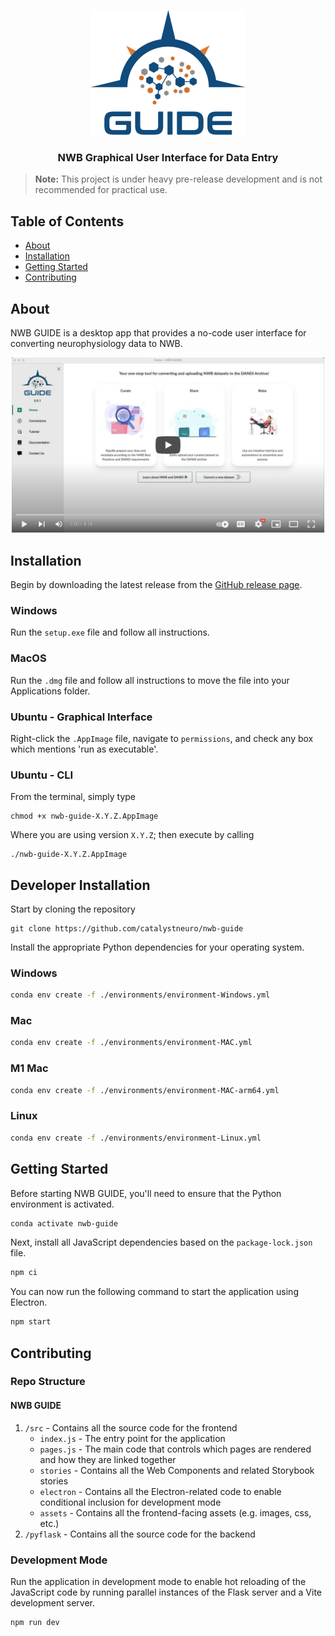<p align="center">
  <img src="src/renderer/assets/img/logo-guide-draft-transparent-tight.png" width="250" alt="NeuroConv logo"/>
  <h3 align="center">NWB Graphical User Interface for Data Entry</h3>
</p>

> **Note:** This project is under heavy pre-release development and is not recommended for practical use.

<!-- TABLE OF CONTENTS -->

## Table of Contents

- [About](#about)
- [Installation](#installation)
- [Getting Started](#getting-started)
- [Contributing](#contributing)

## About
NWB GUIDE is a desktop app that provides a no-code user interface for converting neurophysiology data to NWB.

<p align="center">
  <a href="https://www.youtube.com/watch?v=z-rk2wi5BDc" target="_blank">
  <img src="docs/assets/guide-video-image.png" alt="Watch the video" width="500" />
  </a>
</p>



## Installation

Begin by downloading the latest release from the [GitHub release page](https://github.com/NeurodataWithoutBorders/nwb-guide/releases).

### Windows

Run the `setup.exe` file and follow all instructions.

### MacOS

Run the `.dmg` file and follow all instructions to move the file into your Applications folder.

### Ubuntu - Graphical Interface

Right-click the `.AppImage` file, navigate to `permissions`, and check any box which mentions 'run as executable'.

### Ubuntu - CLI

From the terminal, simply type

```
chmod +x nwb-guide-X.Y.Z.AppImage
```

Where you are using version `X.Y.Z`; then execute by calling

```
./nwb-guide-X.Y.Z.AppImage
```



## Developer Installation

Start by cloning the repository

```
git clone https://github.com/catalystneuro/nwb-guide
```

Install the appropriate Python dependencies for your operating system.

### Windows
```bash
conda env create -f ./environments/environment-Windows.yml
```

### Mac
```bash
conda env create -f ./environments/environment-MAC.yml
```

### M1 Mac
```bash
conda env create -f ./environments/environment-MAC-arm64.yml
```

### Linux
```bash
conda env create -f ./environments/environment-Linux.yml
```

## Getting Started
Before starting NWB GUIDE, you'll need to ensure that the Python environment is activated.

```bash
conda activate nwb-guide
```

Next, install all JavaScript dependencies based on the `package-lock.json` file.

```bash
npm ci
```

You can now run the following command to start the application using Electron.

```bash
npm start
```

## Contributing

### Repo Structure
#### NWB GUIDE
1. `/src` - Contains all the source code for the frontend
    - `index.js` - The entry point for the application
    - `pages.js` - The main code that controls which pages are rendered and how they are linked together
    - `stories` - Contains all the Web Components and related Storybook stories
    - `electron` - Contains all the Electron-related code to enable conditional inclusion for development mode
    - `assets` - Contains all the frontend-facing assets (e.g. images, css, etc.)
2. `/pyflask` - Contains all the source code for the backend

### Development Mode
Run the application in development mode to enable hot reloading of the JavaScript code by running parallel instances of the Flask server and a Vite development server.
```bash
npm run dev
```
